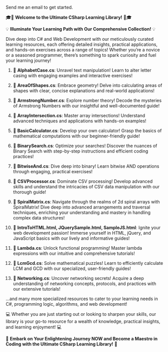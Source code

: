 Send me an email to get started.

🎓🌟 **Welcome to the Ultimate CSharp Learning Library!** 🌟🎓

💡 **Illuminate Your Learning Path with Our Comprehensive Collection!** 💡

Dive deep into C# and Web Development with our meticulously curated learning resources, each offering detailed insights, practical applications, and hands-on exercises across a range of topics! Whether you’re a novice or a seasoned programmer, there’s something to spark curiosity and fuel your learning journey!

1. 📘 **AlphabetCase.cs**: Unravel text manipulation! Learn to alter letter casing with engaging examples and interactive exercises!
   
2. 📗 **AreaOfShapes.cs**: Embrace geometry! Delve into calculating areas of shapes with clear, concise explanations and real-world applications!
   
3. 📙 **ArmstrongNumber.cs**: Explore number theory! Decode the mysteries of Armstrong Numbers with our insightful and well-documented guide!
   
4. 📕 **ArrayIntersection.cs**: Master array intersections! Understand advanced techniques and applications with hands-on examples!
   
5. 📘 **BasicCalculator.cs**: Develop your own calculator! Grasp the basics of mathematical computations with our beginner-friendly guide!
   
6. 📗 **BinarySearch.cs**: Optimize your searches! Discover the nuances of Binary Search with step-by-step instructions and efficient coding practices!
   
7. 📙 **BitwiseAnd.cs**: Dive deep into binary! Learn bitwise AND operations through engaging, practical exercises!
   
8. 📕 **CSVProcessor.cs**: Dominate CSV processing! Develop advanced skills and understand the intricacies of CSV data manipulation with our thorough guide!
   
9. 📘 **SpiralMatrix.cs**: Navigate through the realms of 2d spiral arrays with SpiralMatrix! Dive deep into advanced arrangements and traversal techniques,
       enriching your understanding and mastery in handling complex data structures!
   
11. 📗 **IntroToHTML.html, JQuerySample.html, SampleJS.html**: Ignite your web development passion! Immerse yourself in HTML, jQuery, and JavaScript basics with our lively and informative guides!
   
12. 📙 **Lambda.cs**: Unlock functional programming! Master lambda expressions with our intuitive and comprehensive tutorials!
   
13. 📕 **LcmGcd.cs**: Solve mathematical puzzles! Learn to efficiently calculate LCM and GCD with our specialized, user-friendly guides!
   
14. 📘 **Networking.cs**: Uncover networking secrets! Acquire a deep understanding of networking concepts, protocols, and practices with our extensive tutorials!
   
...and many more specialized resources to cater to your learning needs in C#, programming logic, algorithms, and web development!

💻 Whether you are just starting out or looking to sharpen your skills, our library is your go-to resource for a wealth of knowledge, practical insights, and learning enjoyment! 💻

🚀 **Embark on Your Enlightening Journey NOW and Become a Maestro in Coding with the Ultimate CSharp Learning Library!** 🚀
